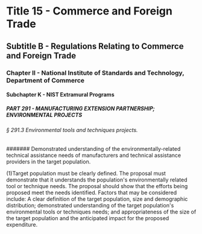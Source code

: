 
# Title 15 - Commerce and Foreign Trade
## Subtitle B - Regulations Relating to Commerce and Foreign Trade
### Chapter II - National Institute of Standards and Technology, Department of Commerce
#### Subchapter K - NIST Extramural Programs
##### PART 291 - MANUFACTURING EXTENSION PARTNERSHIP; ENVIRONMENTAL PROJECTS
###### § 291.3 Environmental tools and techniques projects.
####### Demonstrated understanding of the environmentally-related technical assistance needs of manufacturers and technical assistance providers in the target population.

(1)Target population must be clearly defined. The proposal must demonstrate that it understands the population's environmentally related tool or technique needs. The proposal should show that the efforts being proposed meet the needs identified. Factors that may be considered include: A clear definition of the target population, size and demographic distribution; demonstrated understanding of the target population's environmental tools or techniques needs; and appropriateness of the size of the target population and the anticipated impact for the proposed expenditure.
